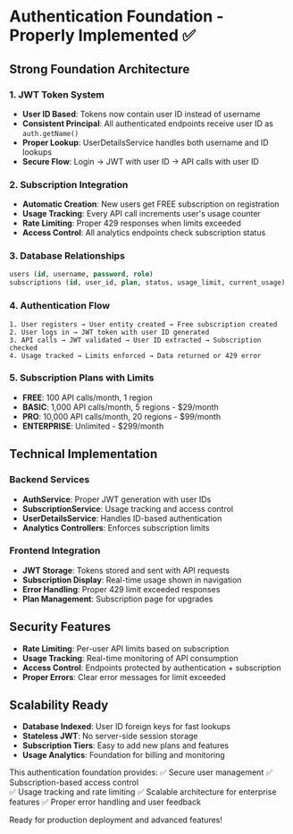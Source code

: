 # Authentication Foundation - Properly Implemented ✅

## Strong Foundation Architecture

### 1. JWT Token System
- **User ID Based**: Tokens now contain user ID instead of username
- **Consistent Principal**: All authenticated endpoints receive user ID as `auth.getName()`
- **Proper Lookup**: UserDetailsService handles both username and ID lookups
- **Secure Flow**: Login → JWT with user ID → API calls with user ID

### 2. Subscription Integration
- **Automatic Creation**: New users get FREE subscription on registration
- **Usage Tracking**: Every API call increments user's usage counter
- **Rate Limiting**: Proper 429 responses when limits exceeded
- **Access Control**: All analytics endpoints check subscription status

### 3. Database Relationships
```sql
users (id, username, password, role)
subscriptions (id, user_id, plan, status, usage_limit, current_usage)
```

### 4. Authentication Flow
```
1. User registers → User entity created → Free subscription created
2. User logs in → JWT token with user ID generated
3. API calls → JWT validated → User ID extracted → Subscription checked
4. Usage tracked → Limits enforced → Data returned or 429 error
```

### 5. Subscription Plans with Limits
- **FREE**: 100 API calls/month, 1 region
- **BASIC**: 1,000 API calls/month, 5 regions - $29/month
- **PRO**: 10,000 API calls/month, 20 regions - $99/month
- **ENTERPRISE**: Unlimited - $299/month

## Technical Implementation

### Backend Services
- **AuthService**: Proper JWT generation with user IDs
- **SubscriptionService**: Usage tracking and access control
- **UserDetailsService**: Handles ID-based authentication
- **Analytics Controllers**: Enforces subscription limits

### Frontend Integration
- **JWT Storage**: Tokens stored and sent with API requests
- **Subscription Display**: Real-time usage shown in navigation
- **Error Handling**: Proper 429 limit exceeded responses
- **Plan Management**: Subscription page for upgrades

## Security Features
- **Rate Limiting**: Per-user API limits based on subscription
- **Usage Tracking**: Real-time monitoring of API consumption  
- **Access Control**: Endpoints protected by authentication + subscription
- **Proper Errors**: Clear error messages for limit exceeded

## Scalability Ready
- **Database Indexed**: User ID foreign keys for fast lookups
- **Stateless JWT**: No server-side session storage
- **Subscription Tiers**: Easy to add new plans and features
- **Usage Analytics**: Foundation for billing and monitoring

This authentication foundation provides:
✅ Secure user management
✅ Subscription-based access control  
✅ Usage tracking and rate limiting
✅ Scalable architecture for enterprise features
✅ Proper error handling and user feedback

Ready for production deployment and advanced features!